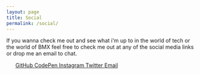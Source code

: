 ```yaml
---
layout: page
title: Social
permalink: /social/
---
```


If you wanna check me out and see what i'm up to in the world of tech or the world of BMX
feel free to check me out at any of the social media links or drop me an email to chat.

<div class="social-contact">
<ul>
  <a href="https://github.com/{{ site.github_username }}">
    <i class="fa fa-github"></i> GitHub
  <a href="https://codepen.io/{{ site.codepen_username }}">
    <i class="fa fa-codepen"></i> CodePen
  <a href="https://instagram.com/{{ site.instagram_username }}">
    <i class="fa fa-instagram"></i> Instagram
  <a href="https://twitter.com/{{ site.twitter_username }}">
    <i class="fa fa-twitter"></i> Twitter
  </a>
  <a href="mailto:stevenjmoxley@gmail.com">
    <i class="fa fa-envelope"></i> Email
  <a/>
